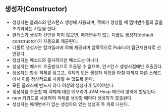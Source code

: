 ## 생성자(Constructor)
- 생성자는 클래스의 인스턴스 생성에 사용되며, 객체가 생성될 때 멤버변수들의 값을 초기화하는 기능을 한다.
- 클래스가 생성자 선언을 하지 않으면, 매개변수가 없는 디폴트 생성자(default constructor)가 자동으로 제공된다.
- 디폴트 생성자는 컴파일러에 의해 제공되며 암묵적으로 Public이 접근제한자로 선언된다.
- 생성자는 메소드와 흡사하지만 메소드는 아니다.
- 생성자는 메소드 호출방식으로 호출될 수 없으며, 인스턴스 생성시점에만 호출된다.
- 생성자는 항상 객체를 잠그고, 객체의 모든 생성자 작업을 마칠 때까지 다른 스레드에서 이를 정상적으로 사용할 수 없도록 한다.
- 모든 클래스에 반드시 하나 이상의 생성자가 있어야한다.
- 생성자를 호출할 때 객체에 대한 메모리가 JVM Heap 메모리 영역에 할당된다.
- new 키워드를 사용하여 객체를 생성할 때마다 생성자가 호출된다.
- 생성자는 매개변수가 없는 생성자와 있는 생성자 두 개로 나뉜다.

